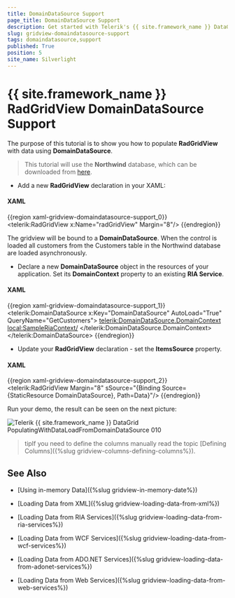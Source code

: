 ```yaml
---
title: DomainDataSource Support
page_title: DomainDataSource Support
description: Get started with Telerik's {{ site.framework_name }} DataGrid and learn how you can populate the grid with data using DomainDataSource.
slug: gridview-domaindatasource-support
tags: domaindatasource,support
published: True
position: 5
site_name: Silverlight
---
```


# {{ site.framework_name }} RadGridView DomainDataSource Support

The purpose of this tutorial is to show you how to populate __RadGridView__ with data using __DomainDataSource__.  

>This tutorial will use the __Northwind__ database, which can be downloaded from [here](http://www.microsoft.com/downloads/details.aspx?FamilyID=06616212-0356-46A0-8DA2-EEBC53A68034&displaylang=en).

* Add a new __RadGridView__ declaration in your XAML: 

#### __XAML__

{{region xaml-gridview-domaindatasource-support_0}}
	<telerik:RadGridView x:Name="radGridView" Margin="8"/>
{{endregion}}

The gridview will be bound to a __DomainDataSource__. When the control is loaded all customers from the Customers table in the Northwind database are loaded asynchronously.

*  Declare a new __DomainDataSource__ object in the resources of your application. Set its __DomainContext__ property to an existing __RIA Service__. 

#### __XAML__

{{region xaml-gridview-domaindatasource-support_1}}
	  <telerik:DomainDataSource x:Key="DomainDataSource" AutoLoad="True" QueryName="GetCustomers">
	    <telerik:DomainDataSource.DomainContext>
	      <local:SampleRiaContext/>
	    </telerik:DomainDataSource.DomainContext>
	  </telerik:DomainDataSource>
{{endregion}}

* Update your __RadGridView__ declaration - set the __ItemsSource__ property. 

#### __XAML__

{{region xaml-gridview-domaindatasource-support_2}}
	<telerik:RadGridView Margin="8"
	sSource="{Binding Source={StaticResource DomainDataSource}, Path=Data}"/>
{{endregion}}

Run your demo, the result can be seen on the next picture: 

![Telerik {{ site.framework_name }} DataGrid PopulatingWithDataLoadFromDomainDataSource 010](images/RadGridView_PopulatingWithDataLoadFromDomainDataSource_010.PNG)

>tipIf you need to define the columns manually read the topic [Defining Columns]({%slug gridview-columns-defining-columns%}).

## See Also

 * [Using in-memory Data]({%slug gridview-in-memory-date%})

 * [Loading Data from XML]({%slug gridview-loading-data-from-xml%})

 * [Loading Data from RIA Services]({%slug gridview-loading-data-from-ria-services%})

 * [Loading Data from WCF Services]({%slug gridview-loading-data-from-wcf-services%})

 * [Loading Data from ADO.NET Services]({%slug gridview-loading-data-from-adonet-services%})

 * [Loading Data from Web Services]({%slug gridview-loading-data-from-web-services%})
